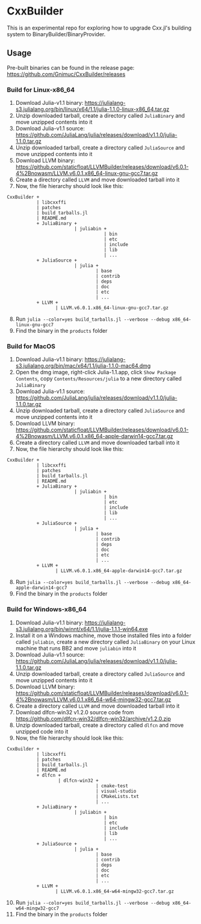 # CxxBuilder
This is an experimental repo for exploring how to upgrade Cxx.jl's building system to BinaryBuilder/BinaryProvider.

## Usage
Pre-built binaries can be found in the release page: https://github.com/Gnimuc/CxxBuilder/releases

### Build for Linux-x86_64  
1. Download Julia-v1.1 binary: https://julialang-s3.julialang.org/bin/linux/x64/1.1/julia-1.1.0-linux-x86_64.tar.gz
2. Unzip downloaded tarball, create a directory called `JuliaBinary` and move unzipped contents into it
3. Download Julia-v1.1 source: https://github.com/JuliaLang/julia/releases/download/v1.1.0/julia-1.1.0.tar.gz
4. Unzip downloaded tarball, create a directory called `JuliaSource` and move unzipped contents into it
5. Download LLVM binary: https://github.com/staticfloat/LLVMBuilder/releases/download/v6.0.1-4%2Bnowasm/LLVM.v6.0.1.x86_64-linux-gnu-gcc7.tar.gz
6. Create a directory called `LLVM` and move downloaded tarball into it
7. Now, the file hierarchy should look like this:
```
CxxBuilder +
           | libcxxffi
           | patches
           | build_tarballs.jl
           | README.md
           + JuliaBinary +
                         | juliabin +
                                    | bin
                                    | etc
                                    | include
                                    | lib
                                    | ...
           + JuliaSource +
                         | julia +
                                 | base
                                 | contrib
                                 | deps
                                 | doc
                                 | etc
                                 | ...
           + LLVM +
                  | LLVM.v6.0.1.x86_64-linux-gnu-gcc7.tar.gz
```
8. Run `julia --color=yes build_tarballs.jl --verbose --debug x86_64-linux-gnu-gcc7`
9. Find the binary in the `products` folder

### Build for MacOS
1. Download Julia-v1.1 binary: https://julialang-s3.julialang.org/bin/mac/x64/1.1/julia-1.1.0-mac64.dmg
2. Open the dmg image, right-click Julia-1.1.app, click `Show Package Contents`⁩, copy `⁨Contents⁩/⁨Resources/julia`⁩ to a new directory called `JuliaBinary`
3. Download Julia-v1.1 source: https://github.com/JuliaLang/julia/releases/download/v1.1.0/julia-1.1.0.tar.gz
4. Unzip downloaded tarball, create a directory called `JuliaSource` and move unzipped contents into it
5. Download LLVM binary: https://github.com/staticfloat/LLVMBuilder/releases/download/v6.0.1-4%2Bnowasm/LLVM.v6.0.1.x86_64-apple-darwin14-gcc7.tar.gz
6. Create a directory called `LLVM` and move downloaded tarball into it
7. Now, the file hierarchy should look like this:
```
CxxBuilder +
           | libcxxffi
           | patches
           | build_tarballs.jl
           | README.md
           + JuliaBinary +
                         | juliabin +
                                    | bin
                                    | etc
                                    | include
                                    | lib
                                    | ...
           + JuliaSource +
                         | julia +
                                 | base
                                 | contrib
                                 | deps
                                 | doc
                                 | etc
                                 | ...
           + LLVM +
                  | LLVM.v6.0.1.x86_64-apple-darwin14-gcc7.tar.gz
```
8. Run `julia --color=yes build_tarballs.jl --verbose --debug x86_64-apple-darwin14-gcc7`
9. Find the binary in the `products` folder

### Build for Windows-x86_64
1. Download Julia-v1.1 binary: https://julialang-s3.julialang.org/bin/winnt/x64/1.1/julia-1.1.1-win64.exe
2. Install it on a Windows machine, move those installed files into a folder called `juliabin`⁩, create a new directory called `JuliaBinary` on your Linux machine that runs BB2 and move `juliabin`⁩ into it
3. Download Julia-v1.1 source: https://github.com/JuliaLang/julia/releases/download/v1.1.0/julia-1.1.0.tar.gz
4. Unzip downloaded tarball, create a directory called `JuliaSource` and move unzipped contents into it
5. Download LLVM binary: https://github.com/staticfloat/LLVMBuilder/releases/download/v6.0.1-4%2Bnowasm/LLVM.v6.0.1.x86_64-w64-mingw32-gcc7.tar.gz
6. Create a directory called `LLVM` and move downloaded tarball into it
7. Download dlfcn-win32 v1.2.0 source code from https://github.com/dlfcn-win32/dlfcn-win32/archive/v1.2.0.zip
8. Unzip downloaded tarball, create a directory called `dlfcn` and move unzipped code into it
9. Now, the file hierarchy should look like this:
```
CxxBuilder +
           | libcxxffi
           | patches
           | build_tarballs.jl
           | README.md
           + dlfcn +
                   | dlfcn-win32 +
                                 | cmake-test
                                 | visual-studio
                                 | CMakeLists.txt
                                 | ...
           + JuliaBinary +
                         | juliabin +
                                    | bin
                                    | etc
                                    | include
                                    | lib
                                    | ...
           + JuliaSource +
                         | julia +
                                 | base
                                 | contrib
                                 | deps
                                 | doc
                                 | etc
                                 | ...
           + LLVM +
                  | LLVM.v6.0.1.x86_64-w64-mingw32-gcc7.tar.gz
```
10. Run `julia --color=yes build_tarballs.jl --verbose --debug x86_64-w64-mingw32-gcc7`
11. Find the binary in the `products` folder
